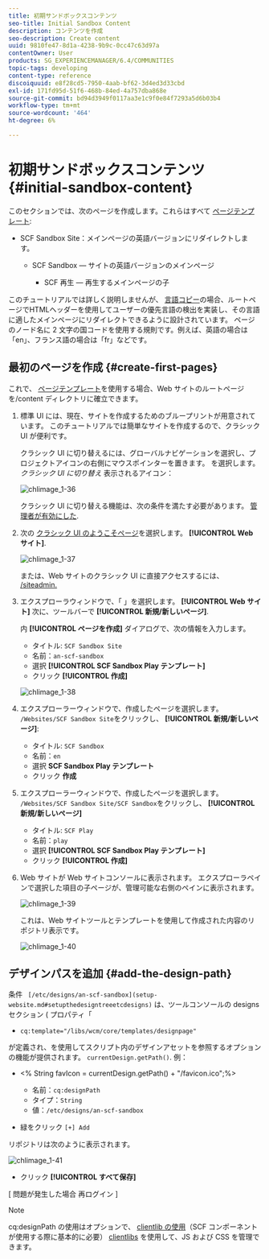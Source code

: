 ```yaml
---
title: 初期サンドボックスコンテンツ
seo-title: Initial Sandbox Content
description: コンテンツを作成
seo-description: Create content
uuid: 9810fe47-8d1a-4238-9b9c-0cc47c63d97a
contentOwner: User
products: SG_EXPERIENCEMANAGER/6.4/COMMUNITIES
topic-tags: developing
content-type: reference
discoiquuid: e8f28cd5-7950-4aab-bf62-3d4ed3d33cbd
exl-id: 171fd95d-51f6-468b-84ed-4a757dba868e
source-git-commit: bd94d3949f0117aa3e1c9f0e84f7293a5d6b03b4
workflow-type: tm+mt
source-wordcount: '464'
ht-degree: 6%

---
```


# 初期サンドボックスコンテンツ {#initial-sandbox-content}

このセクションでは、次のページを作成します。これらはすべて [ページテンプレート](initial-app.md#createthepagetemplate):

* SCF Sandbox Site：メインページの英語バージョンにリダイレクトします。

   * SCF Sandbox — サイトの英語バージョンのメインページ

      * SCF 再生 — 再生するメインページの子

このチュートリアルでは詳しく説明しませんが、 [言語コピー](../../help/sites-administering/tc-prep.md)の場合、ルートページでHTMLヘッダーを使用してユーザーの優先言語の検出を実装し、その言語に適したメインページにリダイレクトできるように設計されています。 ページのノード名に 2 文字の国コードを使用する規則です。例えば、英語の場合は「en」、フランス語の場合は「fr」などです。

## 最初のページを作成 {#create-first-pages}

これで、 [ページテンプレート](initial-app.md#createthepagetemplate)を使用する場合、Web サイトのルートページを/content ディレクトリに確立できます。

1. 標準 UI には、現在、サイトを作成するためのブループリントが用意されています。 このチュートリアルでは簡単なサイトを作成するので、クラシック UI が便利です。

   クラシック UI に切り替えるには、グローバルナビゲーションを選択し、プロジェクトアイコンの右側にマウスポインターを置きます。 を選択します。 *クラシック UI に切り替え* 表示されるアイコン：

   ![chlimage_1-36](assets/chlimage_1-36.png)

   クラシック UI に切り替える機能は、次の条件を満たす必要があります。 [管理者が有効にした](../../help/sites-administering/enable-classic-ui.md).

1. 次の [クラシック UI のようこそページ](http://localhost:4502/welcome.html)を選択します。 **[!UICONTROL Web サイト]**.

   ![chlimage_1-37](assets/chlimage_1-37.png)

   または、Web サイトのクラシック UI に直接アクセスするには、 [/siteadmin.](http://localhost:4502/siteadmin)

1. エクスプローラウィンドウで、「 」を選択します。 **[!UICONTROL Web サイト]** 次に、ツールバーで **[!UICONTROL 新規/新しいページ]**.

   内 **[!UICONTROL ページを作成]** ダイアログで、次の情報を入力します。

   * タイトル: `SCF Sandbox Site`
   * 名前：`an-scf-sandbox`
   * 選択 **[!UICONTROL SCF Sandbox Play テンプレート]**
   * クリック **[!UICONTROL 作成]**

   ![chlimage_1-38](assets/chlimage_1-38.png)

1. エクスプローラーウィンドウで、作成したページを選択します。 `/Websites/SCF Sandbox Site`をクリックし、 **[!UICONTROL 新規/新しいページ]**:

   * タイトル: `SCF Sandbox`
   * 名前：`en`
   * 選択 **SCF Sandbox Play テンプレート**
   * クリック **作成**

1. エクスプローラーウィンドウで、作成したページを選択します。 `/Websites/SCF Sandbox Site/SCF Sandbox`をクリックし、 **[!UICONTROL 新規/新しいページ]**

   * タイトル: `SCF Play`
   * 名前：`play`
   * 選択 **[!UICONTROL SCF Sandbox Play テンプレート]**
   * クリック **[!UICONTROL 作成]**

1. Web サイトが Web サイトコンソールに表示されます。 エクスプローラペインで選択した項目の子ページが、管理可能な右側のペインに表示されます。

   ![chlimage_1-39](assets/chlimage_1-39.png)

   これは、Web サイトツールとテンプレートを使用して作成された内容のリポジトリ表示です。

   ![chlimage_1-40](assets/chlimage_1-40.png)

## デザインパスを追加 {#add-the-design-path}

条件 ` [/etc/designs/an-scf-sandbox](setup-website.md#setupthedesigntreeetcdesigns)` は、ツールコンソールの designs セクション ( プロパティ「

* `cq:template="/libs/wcm/core/templates/designpage"`

が定義され、を使用してスクリプト内のデザインアセットを参照するオプションの機能が提供されます。 `currentDesign.getPath()`. 例：

* &lt;% String favIcon = currentDesign.getPath() + &quot;/favicon.ico&quot;;%>


   * 名前：`cq:designPath`
   * タイプ：`String`
   * 値：`/etc/designs/an-scf-sandbox`

* 緑をクリック `[+] Add`

リポジトリは次のように表示されます。

![chlimage_1-41](assets/chlimage_1-41.png)

* クリック **[!UICONTROL すべて保存]**

[ 問題が発生した場合 再ログイン ]

>[!NOTE]
>
>cq:designPath の使用はオプションで、 [clientlib の使用](develop-app.md#includeclientlibsintemplate)（SCF コンポーネントが使用する際に基本的に必要） [clientlibs](client-customize.md#clientlibs-for-scf) を使用して、JS および CSS を管理できます。
